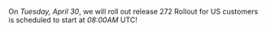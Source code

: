 On *Tuesday, April 30*, we will roll out release 272
Rollout for US customers is scheduled to start at *08:00AM* UTC!
